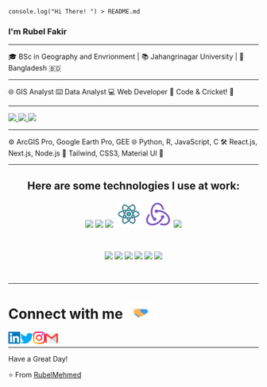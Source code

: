 
```shell
console.log("Hi There! ") > README.md
```


### I'm Rubel Fakir



----

 🎓 BSc in Geography and Envrionment | 📚 Jahangrinagar University | 👋 Bangladesh 🇧🇩

----

🌐 GIS Analyst ⌨️ Data Analyst 💻 Web Developer 🏏 Code & Cricket! 🌙

----

<a href="https://github.com/RubelMehmed">
  <img src="https://github-readme-stats.vercel.app/api/top-langs/?username=RubelMehmed&layout=pie&show_icons=true&theme=radical" />
</a>

<a href="https://github.com/RubelMehmed/github-readme-stats">
  <img src="https://github-readme-stats.vercel.app/api?username=RubelMehmed&show_icons=true&theme=radical" />
</a>
<a href="https://github.com/RubelMehmed">
  <img src="https://komarev.com/ghpvc/?username=RubelMehmed&color=blueviolet" />
</a>

----

⚙️ ArcGIS Pro, Google Earth Pro, GEE 🌐 Python, R, JavaScript, C 🛠️ React.js, Next.js, Node.js 🌈 Tailwind, CSS3, Material UI 🎯

----


<h2 align="center">
  Here are some technologies I use at work:
</h2>
<p align="center">
 <code><img height="55" src="https://img.icons8.com/?size=100&id=13441&format=png&color=000000"></code>
 <code><img height="55" src="https://img.icons8.com/?size=100&id=108784&format=png&color=000000"></code>
<code><img height="55" src="https://img.icons8.com/?size=100&id=hsPbhkOH4FMe&format=png&color=000000"></code>
<code><img height="55" src="https://github.com/chandan-reddy-k/chandan-reddy-k/blob/master/assets/react.png"></code> 
<code><img height="55" src="https://github.com/chandan-reddy-k/chandan-reddy-k/blob/master/assets/redux.png"></code> 
<code><img height="55" src="https://img.icons8.com/?size=100&id=4PiNHtUJVbLs&format=png&color=000000"></code>
</p>

<br/>

<p align="center">
<code><img height="55" src="https://img.icons8.com/?size=100&id=20906&format=png&color=000000"></code>
<code><img height="55" src="https://img.icons8.com/?size=100&id=F4uMFPZgS0gt&format=png&color=000000"></code>
<code><img height="55" src="https://img.icons8.com/?size=100&id=xSkewUSqtErH&format=png&color=000000"></code>
<code><img height="55" src="https://img.icons8.com/?size=100&id=aR9CXyMagKIS&format=png&color=000000"></code> 
<code><img height="55" src="https://img.icons8.com/?size=100&id=TkX1totjFmAD&format=png&color=000000"></code> 
<code><img height="55" src="https://img.icons8.com/?size=100&id=vR6XrZzQr1CN&format=png&color=000000"></code>
</p>

<br/>

----

# Connect with me<img src="https://github.com/SatYu26/SatYu26/blob/master/Assets/Handshake.gif" height="32px">

  <a href="https://www.linkedin.com/in/RubelMehmed/">
    <img align="left" alt="Rubel Mehmed  | Linkedin" width="24px" src="https://github.com/SatYu26/SatYu26/blob/master/Assets/Linkedin.svg" />
  </a> &nbsp;&nbsp;
  <a href="https://twitter.com/RubelMehmed">
    <img align="left" alt="Rubel Mehmed  | Twitter" width="26px" src="https://github.com/SatYu26/SatYu26/blob/master/Assets/Twitter.svg" />
  </a> &nbsp;&nbsp;
  <a href="https://www.instagram.com/rubel.mehmed/">
    <img align="left" alt="Rubel Mehmed  | Instagram" width="24px" src="https://github.com/SatYu26/SatYu26/blob/master/Assets/Instagram.svg" />
  </a> &nbsp;&nbsp;
  <a href="mailto:rubel.mehmut@gmail.com">
    <img align="left" alt="Rubel Mehmed | Gmail" width="26px" src="https://github.com/SatYu26/SatYu26/blob/master/Assets/Gmail.svg" />
  </a>


----

Have a Great Day!

⭐️ From  [RubelMehmed](https://rubelmehmed.netlify.app/)
<!---
RubelMehmed/RubelMehmed is a ✨ special ✨ repository because its `README.md` (this file) appears on your GitHub profile.
You can click the Preview link to take a look at your changes.
--->
